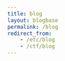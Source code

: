 ```yaml
---
title: blog
layout: blogbase
permalink: /blog
redirect_from:
    - /etc/blog
    - /ctf/blog
---
```

